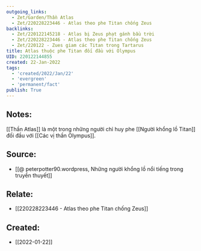 ```yaml
---
outgoing_links:
  - Zet/Garden/Thần Atlas
  - Zet/220228223446 - Atlas theo phe Titan chống Zeus
backlinks:
  - Zet/220122145218 - Atlas bị Zeus phạt gánh bầu trời
  - Zet/220228223446 - Atlas theo phe Titan chống Zeus
  - Zet/220122 - Zues giam các Titan trong Tartarus
title: Atlas thuộc phe Titan đối đầu với Olympus
UID: 220122144855
created: 22-Jan-2022
tags:
  - 'created/2022/Jan/22'
  - 'evergreen'
  - 'permanent/fact'
publish: True
---
```

## Notes:
[[Thần Atlas]] là một trong những người chỉ huy phe [[Người khổng lồ Titan]] đối đầu với  [[Các vị thần Olympus]]. 

## Source:
- [[@ peterpotter90.wordpress, Những người khổng lồ nổi tiếng trong truyền thuyết]]

## Relate:
- [[220228223446 - Atlas theo phe Titan chống Zeus]]


## Created:
- [[2022-01-22]]
